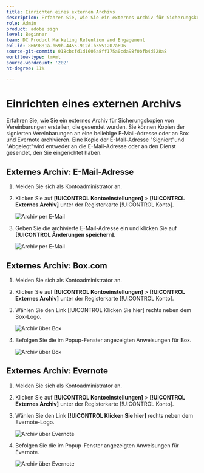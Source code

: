 ```yaml
---
title: Einrichten eines externen Archivs
description: Erfahren Sie, wie Sie ein externes Archiv für Sicherungskopien von Vereinbarungen erstellen, die gesendet wurden
role: Admin
product: adobe sign
level: Beginner
team: DC Product Marketing Retention and Engagement
exl-id: 8669881a-b69b-4455-912d-b3551207a696
source-git-commit: 018cbcfd1d1605a8ff175a0cda98f0bfb4d528a8
workflow-type: tm+mt
source-wordcount: '202'
ht-degree: 11%

---
```


# Einrichten eines externen Archivs

Erfahren Sie, wie Sie ein externes Archiv für Sicherungskopien von Vereinbarungen erstellen, die gesendet wurden. Sie können Kopien der signierten Vereinbarungen an eine beliebige E-Mail-Adresse oder an Box und Evernote archivieren. Eine Kopie der E-Mail-Adresse &quot;Signiert&quot;und &quot;Abgelegt&quot;wird entweder an die E-Mail-Adresse oder an den Dienst gesendet, den Sie eingerichtet haben.

## Externes Archiv: E-Mail-Adresse

1. Melden Sie sich als Kontoadministrator an.

1. Klicken Sie auf **[!UICONTROL Kontoeinstellungen]** > **[!UICONTROL Externes Archiv]** unter der Registerkarte [!UICONTROL Konto].

   ![Archiv per E-Mail](../assets/archiveemail1.png)

1. Geben Sie die archivierte E-Mail-Adresse ein und klicken Sie auf **[!UICONTROL Änderungen speichern]**.

   ![Archiv per E-Mail](../assets/archiveemail2.png)

## Externes Archiv: Box.com

1. Melden Sie sich als Kontoadministrator an.

1. Klicken Sie auf **[!UICONTROL Kontoeinstellungen]** > **[!UICONTROL Externes Archiv]** unter der Registerkarte [!UICONTROL Konto].

1. Wählen Sie den Link [!UICONTROL Klicken Sie hier] rechts neben dem Box-Logo.

   ![Archiv über Box](../assets/archivebox1.png)

1. Befolgen Sie die im Popup-Fenster angezeigten Anweisungen für Box.

   ![Archiv über Box](../assets/archivebox2.png)

## Externes Archiv: Evernote

1. Melden Sie sich als Kontoadministrator an.

1. Klicken Sie auf **[!UICONTROL Kontoeinstellungen]** > **[!UICONTROL Externes Archiv]** unter der Registerkarte [!UICONTROL Konto].

1. Wählen Sie den Link **[!UICONTROL Klicken Sie hier]** rechts neben dem Evernote-Logo.

   ![Archiv über Evernote](../assets/archiveevernote1.png)

1. Befolgen Sie die im Popup-Fenster angezeigten Anweisungen für Evernote.

   ![Archiv über Evernote](../assets/archiveevernote2.png)
